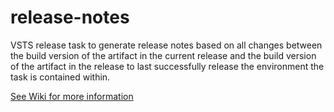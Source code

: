 # release-notes
VSTS release task to generate release notes based on all changes between the build version of the artifact in the current release and the build version of the artifact in the release to last successfully release the environment the task is contained within.

[See Wiki for more information](https://github.com/AdamRiddick/release-notes/wiki)

